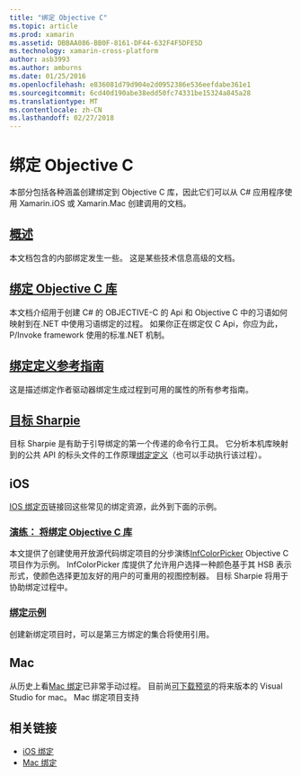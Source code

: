 ```yaml
---
title: "绑定 Objective C"
ms.topic: article
ms.prod: xamarin
ms.assetid: DBBAA086-BB0F-8161-DF44-632F4F5DFE5D
ms.technology: xamarin-cross-platform
author: asb3993
ms.author: amburns
ms.date: 01/25/2016
ms.openlocfilehash: e836081d79d904e2d0952386e536eefdabe361e1
ms.sourcegitcommit: 6cd40d190abe38edd50fc74331be15324a845a28
ms.translationtype: MT
ms.contentlocale: zh-CN
ms.lasthandoff: 02/27/2018
---
```

# <a name="binding-objective-c"></a>绑定 Objective C

本部分包括各种涵盖创建绑定到 Objective C 库，因此它们可以从 C# 应用程序使用 Xamarin.iOS 或 Xamarin.Mac 创建调用的文档。

##  <a name="overviewcross-platformmaciosbindingoverviewmd"></a>[概述](~/cross-platform/macios/binding/overview.md)

本文档包含的内部绑定发生一些。 这是某些技术信息高级的文档。

##  <a name="binding-objective-c-librariescross-platformmaciosbindingobjective-c-librariesmd"></a>[绑定 Objective C 库](~/cross-platform/macios/binding/objective-c-libraries.md)

本文档介绍用于创建 C# 的 OBJECTIVE-C 的 Api 和 Objective C 中的习语如何映射到在.NET 中使用习语绑定的过程。
如果你正在绑定仅 C Api，你应为此，P/Invoke framework 使用的标准.NET 机制。

##  <a name="binding-definition-reference-guidecross-platformmaciosbindingbinding-types-referencemd"></a>[绑定定义参考指南](~/cross-platform/macios/binding/binding-types-reference.md)

这是描述绑定作者驱动器绑定生成过程到可用的属性的所有参考指南。


## <a name="objective-sharpiecross-platformmaciosbindingobjective-sharpieindexmd"></a>[目标 Sharpie](~/cross-platform/macios/binding/objective-sharpie/index.md)

目标 Sharpie 是有助于引导绑定的第一个传递的命令行工具。 它分析本机库映射到的公共 API 的标头文件的工作原理[绑定定义](~/cross-platform/macios/binding/objective-c-libraries.md)（也可以手动执行该过程）。

## <a name="ios"></a>iOS

[IOS 绑定页](~/ios/platform/binding-objective-c/index.md)链接回这些常见的绑定资源，此外到下面的示例。

### <a name="walkthrough-binding-an-objective-c-libraryiosplatformbinding-objective-cwalkthroughmd"></a>[演练： 将绑定 Objective C 库](~/ios/platform/binding-objective-c/walkthrough.md)

本文提供了创建使用开放源代码绑定项目的分步演练[InfColorPicker](https://github.com/InfinitApps/InfColorPicker) Objective C 项目作为示例。 InfColorPicker 库提供了允许用户选择一种颜色基于其 HSB 表示形式，使颜色选择更加友好的用户的可重用的视图控制器。 目标 Sharpie 将用于协助绑定过程中。

### <a name="binding-sampleshttpsgithubcommonomonotouch-bindings"></a>[绑定示例](https://github.com/mono/monotouch-bindings)

创建新绑定项目时，可以是第三方绑定的集合将使用引用。

## <a name="mac"></a>Mac

从历史上看[Mac 绑定](~/mac/platform/binding.md)已非常手动过程。 目前尚[可下载预览](https://forums.xamarin.com/discussion/59760/xamarin-mac-binding-project-preview)的将来版本的 Visual Studio for mac。 Mac 绑定项目支持



## <a name="related-links"></a>相关链接

- [iOS 绑定](~/ios/platform/binding-objective-c/index.md)
- [Mac 绑定](~/mac/platform/binding.md)

